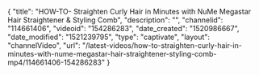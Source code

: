{
    "title": "HOW-TO- Straighten Curly Hair in Minutes with NuMe Megastar Hair Straightener & Styling Comb",
    "description": "",
    "channelid": "114661406",
    "videoid": "154286283",
    "date_created": "1520986667",
    "date_modified": "1521239795",
    "type": "captivate",
    "layout": "channelVideo",
    "url": "\/latest-videos\/how-to-straighten-curly-hair-in-minutes-with-nume-megastar-hair-straightener-styling-comb-mp4\/114661406-154286283"
}